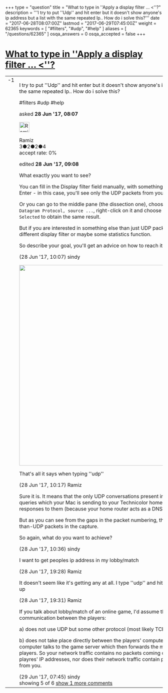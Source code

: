 +++
type = "question"
title = "What to type in &#x27;&#x27;Apply a display filter … &lt;&#x27;&#x27;?"
description = '''I try to put &#x27;&#x27;Udp&#x27;&#x27; and hit enter but it doesn&#x27;t show anyone&#x27;s ip address but a list with the same repeated Ip.. How do i solve this?'''
date = "2017-06-28T08:07:00Z"
lastmod = "2017-06-29T07:45:00Z"
weight = 62365
keywords = [ "#filters", "#udp", "#help" ]
aliases = [ "/questions/62365" ]
osqa_answers = 0
osqa_accepted = false
+++

<div class="headNormal">

# [What to type in ''Apply a display filter … &lt;''?](/questions/62365/what-to-type-in-apply-a-display-filter)

</div>

<div id="main-body">

<div id="askform">

<table id="question-table" style="width:100%;"><colgroup><col style="width: 50%" /><col style="width: 50%" /></colgroup><tbody><tr class="odd"><td style="width: 30px; vertical-align: top"><div class="vote-buttons"><span id="post-62365-upvote" class="ajax-command post-vote up" rel="nofollow" title="I like this post (click again to cancel)"> </span><div id="post-62365-score" class="post-score" title="current number of votes">-1</div><span id="post-62365-downvote" class="ajax-command post-vote down" rel="nofollow" title="I dont like this post (click again to cancel)"> </span> <span id="favorite-mark" class="ajax-command favorite-mark" rel="nofollow" title="mark/unmark this question as favorite (click again to cancel)"> </span><div id="favorite-count" class="favorite-count"></div></div></td><td><div id="item-right"><div class="question-body"><p>I try to put ''Udp'' and hit enter but it doesn't show anyone's ip address but a list with the same repeated Ip.. How do i solve this?</p></div><div id="question-tags" class="tags-container tags"><span class="post-tag tag-link-#filters" rel="tag" title="see questions tagged &#39;#filters&#39;">#filters</span> <span class="post-tag tag-link-#udp" rel="tag" title="see questions tagged &#39;#udp&#39;">#udp</span> <span class="post-tag tag-link-#help" rel="tag" title="see questions tagged &#39;#help&#39;">#help</span></div><div id="question-controls" class="post-controls"></div><div class="post-update-info-container"><div class="post-update-info post-update-info-user"><p>asked <strong>28 Jun '17, 08:07</strong></p><img src="https://secure.gravatar.com/avatar/c64c427ac5158217662e1c4e02ff54c2?s=32&amp;d=identicon&amp;r=g" class="gravatar" width="32" height="32" alt="Ramiz&#39;s gravatar image" /><p><span>Ramiz</span><br />
<span class="score" title="3 reputation points">3</span><span title="2 badges"><span class="badge1">●</span><span class="badgecount">2</span></span><span title="2 badges"><span class="silver">●</span><span class="badgecount">2</span></span><span title="4 badges"><span class="bronze">●</span><span class="badgecount">4</span></span><br />
<span class="accept_rate" title="Rate of the user&#39;s accepted answers">accept rate:</span> <span title="Ramiz has no accepted answers">0%</span></p></div><div class="post-update-info post-update-info-edited"><p><span> edited <strong>28 Jun '17, 09:08</strong> </span></p></div></div><div id="comments-container-62365" class="comments-container"><span id="62370"></span><div id="comment-62370" class="comment"><div id="post-62370-score" class="comment-score"></div><div class="comment-text"><p>What exactly you want to see?</p><p>You can fill in the Display filter field manually, with something like <code>udp</code>, and press Enter - in this case, you'll see only the UDP packets from your capture.</p><p>Or you can go to the middle pane (the dissection one), choose a row like <code>User Datagram Protocol, source ...</code>, right-click on it and choose <code>Apply as Filter -&gt; Selected</code> to obtain the same result.</p><p>But if you are interested in something else than just UDP packets, you need to use a different display filter or maybe some statistics function.</p><p>So describe your goal, you'll get an advice on how to reach it.</p></div><div id="comment-62370-info" class="comment-info"><span class="comment-age">(28 Jun '17, 10:07)</span> <span class="comment-user userinfo">sindy</span></div></div><span id="62372"></span><div id="comment-62372" class="comment"><div id="post-62372-score" class="comment-score"></div><div class="comment-text"><p><img src="https://osqa-ask.wireshark.org/upfiles/Screenshot_at_Jun_29_03-15-52.png" width="640" /></p><p>That's all it says when typing ''udp''</p></div><div id="comment-62372-info" class="comment-info"><span class="comment-age">(28 Jun '17, 10:17)</span> <span class="comment-user userinfo">Ramiz</span></div></div><span id="62374"></span><div id="comment-62374" class="comment"><div id="post-62374-score" class="comment-score"></div><div class="comment-text"><p>Sure it is. It means that the only UDP conversations present in your capture are DNS queries which your Mac is sending to your Technicolor home router and gets responses to them (because your home router acts as a DNS proxy).</p><p>But as you can see from the gaps in the packet numbering, there are also other-than-UDP packets in the capture.</p><p>So again, what do you want to achieve?</p></div><div id="comment-62374-info" class="comment-info"><span class="comment-age">(28 Jun '17, 10:36)</span> <span class="comment-user userinfo">sindy</span></div></div><span id="62381"></span><div id="comment-62381" class="comment"><div id="post-62381-score" class="comment-score"></div><div class="comment-text"><p>I want to get peoples ip address in my lobby/match</p></div><div id="comment-62381-info" class="comment-info"><span class="comment-age">(28 Jun '17, 19:28)</span> <span class="comment-user userinfo">Ramiz</span></div></div><span id="62382"></span><div id="comment-62382" class="comment"><div id="post-62382-score" class="comment-score"></div><div class="comment-text"><p>It doesn't seem like it's getting any at all. I type ''udp'' and hit enter nothing comes up</p></div><div id="comment-62382-info" class="comment-info"><span class="comment-age">(28 Jun '17, 19:31)</span> <span class="comment-user userinfo">Ramiz</span></div></div><span id="62406"></span><div id="comment-62406" class="comment not_top_scorer"><div id="post-62406-score" class="comment-score"></div><div class="comment-text"><p>If you talk about lobby/match of an online game, I'd assume that the actual communication between the players:</p><p>a) does not use UDP but some other protocol (most likely TCP)</p><p>b) does not take place directly between the players' computers but each player's computer talks to the game server which then forwards the messages to other players. So your network traffic contains no packets coming directly from the other playres' IP addresses, nor does their network traffic contain packets coming directly from you.</p></div><div id="comment-62406-info" class="comment-info"><span class="comment-age">(29 Jun '17, 07:45)</span> <span class="comment-user userinfo">sindy</span></div></div></div><div id="comment-tools-62365" class="comment-tools"><span class="comments-showing"> showing 5 of 6 </span> <a href="#" class="show-all-comments-link">show 1 more comments</a></div><div class="clear"></div><div id="comment-62365-form-container" class="comment-form-container"></div><div class="clear"></div></div></td></tr></tbody></table>

</div>

</div>

